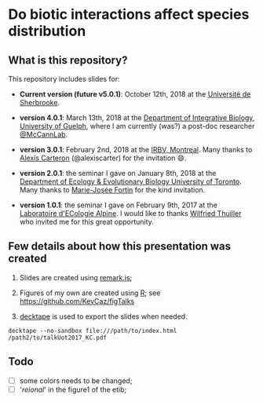 # Do biotic interactions affect species distribution


## What is this repository?

This repository includes slides for:

  - **Current version (future v5.0.1)**: October 12th, 2018 at the
  [Université de Sherbrooke](https://www.usherbrooke.ca/biologie/).

  - **version 4.0.1**: March 13th, 2018 at the [Department of Integrative Biology, University of Guelph](https://www.uoguelph.ca/ib/), where I am currently (was?) a post-doc
  researcher [@McCannLab](https://www.mccannlab.org/).

  - **version 3.0.1**: February 2nd, 2018 at the [IRBV, Montreal](http://www.irbv.umontreal.ca/).
  Many thanks to [Alexis Carteron](https://www.researchgate.net/profile/Alexis_Carteron) (@alexiscarter) for the invitation :smile:.

  - **version 2.0.1**: the seminar I gave on January 8th, 2018 at the [Department of Ecology & Evolutionary Biology University of Toronto](http://www.eeb.utoronto.ca/home.html). Many thanks to [Marie-Josée Fortin](https://fortin.eeb.utoronto.ca/people/) for the kind invitation.

  - **version 1.0.1**: the seminar I gave on February 9th, 2017 at the [Laboratoire d'ECologie Alpine](http://www-leca.ujf-grenoble.fr/?lang=en). I would like to thanks [Wilfried
Thuiller](https://www.researchgate.net/profile/Wilfried_Thuiller) who invited me
for this great opportunity.





## Few details about how this presentation was created

1. Slides are created using [remark.js](https://github.com/gnab/remark);

2. Figures of my own are created using [R](https://www.r-project.org/); see https://github.com/KevCaz/figTalks

3. [decktape](https://github.com/astefanutti/decktape) is used to export the slides when needed.

```
decktape --no-sandbox file:///path/to/index.html /path2/to/talkUot2017_KC.pdf
```


## Todo

- [ ] some colors needs to be changed;
- [ ] '*reional*' in the figure1 of the etib;
